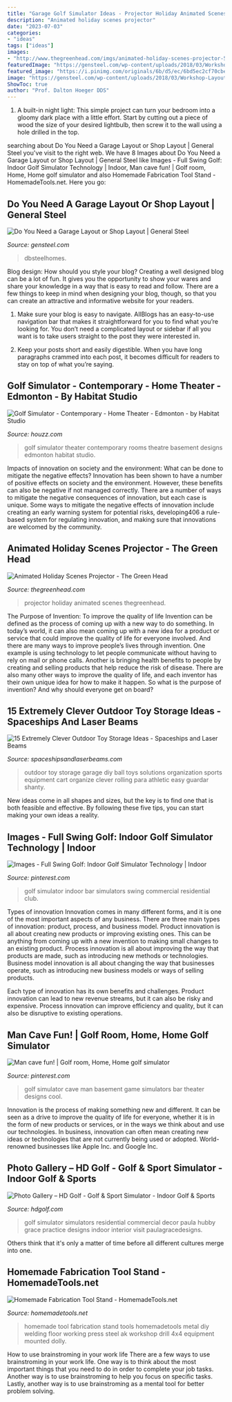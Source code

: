 ```yaml
---
title: "Garage Golf Simulator Ideas - Projector Holiday Animated Scenes Thegreenhead"
description: "Animated holiday scenes projector"
date: "2023-07-03"
categories:
- "ideas"
tags: ["ideas"]
images:
- "http://www.thegreenhead.com/imgs/animated-holiday-scenes-projector-5.jpg"
featuredImage: "https://gensteel.com/wp-content/uploads/2018/03/Workshop-Layout.jpg"
featured_image: "https://i.pinimg.com/originals/6b/d5/ec/6bd5ec2cf70cbec5e1f197038b7e1507.jpg"
image: "https://gensteel.com/wp-content/uploads/2018/03/Workshop-Layout.jpg"
ShowToc: true
author: "Prof. Dalton Hoeger DDS"
---
```



1. A built-in night light: This simple project can turn your bedroom into a gloomy dark place with a little effort. Start by cutting out a piece of wood the size of your desired lightbulb, then screw it to the wall using a hole drilled in the top.

	

		
searching about Do You Need a Garage Layout or Shop Layout | General Steel you've visit to the right web. We have 8 Images about Do You Need a Garage Layout or Shop Layout | General Steel like Images - Full Swing Golf: Indoor Golf Simulator Technology | Indoor, Man cave fun! | Golf room, Home, Home golf simulator and also Homemade Fabrication Tool Stand - HomemadeTools.net. Here you go:
		
    
## Do You Need A Garage Layout Or Shop Layout | General Steel

<img loading=lazy src="https://gensteel.com/wp-content/uploads/2018/03/Workshop-Layout.jpg" onerror="this.onerror=null;this.src='https://tse3.mm.bing.net/th?id=OIP.SI5pPMox9pqwkUJ6lz1U_wHaD4&amp;pid=15.1';" alt="Do You Need a Garage Layout or Shop Layout | General Steel">

_Source: gensteel.com_

>dbsteelhomes. 

	

Blog design: How should you style your blog?
Creating a well designed blog can be a lot of fun. It gives you the opportunity to show your wares and share your knowledge in a way that is easy to read and follow. There are a few things to keep in mind when designing your blog, though, so that you can create an attractive and informative website for your readers.
1. Make sure your blog is easy to navigate. AllBlogs has an easy-to-use navigation bar that makes it straightforward for you to find what you’re looking for. You don’t need a complicated layout or sidebar if all you want is to take users straight to the post they were interested in.

2. Keep your posts short and easily digestible. When you have long paragraphs crammed into each post, it becomes difficult for readers to stay on top of what you’re saying.

    
## Golf Simulator - Contemporary - Home Theater - Edmonton - By Habitat Studio

<img loading=lazy src="https://st.hzcdn.com/simgs/1341ea01006084e5_4-5075/contemporary-home-theater.jpg" onerror="this.onerror=null;this.src='https://tse1.mm.bing.net/th?id=OIP.cEoitqB_1QErRzbq9np22wHaE7&amp;pid=15.1';" alt="Golf Simulator - Contemporary - Home Theater - Edmonton - by Habitat Studio">

_Source: houzz.com_

>golf simulator theater contemporary rooms theatre basement designs edmonton habitat studio. 

	

Impacts of innovation on society and the environment: What can be done to mitigate the negative effects?
Innovation has been shown to have a number of positive effects on society and the environment. However, these benefits can also be negative if not managed correctly. There are a number of ways to mitigate the negative consequences of innovation, but each case is unique. Some ways to mitigate the negative effects of innovation include creating an early warning system for potential risks, developing406
a rule-based system for regulating innovation, and making sure that innovations are welcomed by the community.

    
## Animated Holiday Scenes Projector - The Green Head

<img loading=lazy src="http://www.thegreenhead.com/imgs/animated-holiday-scenes-projector-5.jpg" onerror="this.onerror=null;this.src='https://tse2.mm.bing.net/th?id=OIP.hyTx1cCvduZ0ulkKIEbeFQHaF7&amp;pid=15.1';" alt="Animated Holiday Scenes Projector - The Green Head">

_Source: thegreenhead.com_

>projector holiday animated scenes thegreenhead. 

	

The Purpose of Invention: To improve the quality of life
Invention can be defined as the process of coming up with a new way to do something. In today’s world, it can also mean coming up with a new idea for a product or service that could improve the quality of life for everyone involved. And there are many ways to improve people’s lives through invention. One example is using technology to let people communicate without having to rely on mail or phone calls. Another is bringing health benefits to people by creating and selling products that help reduce the risk of disease. There are also many other ways to improve the quality of life, and each inventor has their own unique idea for how to make it happen. So what is the purpose of invention? And why should everyone get on board?

    
## 15 Extremely Clever Outdoor Toy Storage Ideas - Spaceships And Laser Beams

<img loading=lazy src="https://spaceshipsandlaserbeams.com/wp-content/uploads/2015/07/outdoor-toy-organization.jpg" onerror="this.onerror=null;this.src='https://tse2.mm.bing.net/th?id=OIP.xwGYgEP3zzW_uNbaTRiWyQHaEj&amp;pid=15.1';" alt="15 Extremely Clever Outdoor Toy Storage Ideas - Spaceships and Laser Beams">

_Source: spaceshipsandlaserbeams.com_

>outdoor toy storage garage diy ball toys solutions organization sports equipment cart organize clever rolling para athletic easy guardar shanty. 

	

New ideas come in all shapes and sizes, but the key is to find one that is both feasible and effective. By following these five tips, you can start making your own ideas a reality.

    
## Images - Full Swing Golf: Indoor Golf Simulator Technology | Indoor

<img loading=lazy src="https://i.pinimg.com/originals/40/fd/10/40fd104aaba543d34ffb59e652bae2da.jpg" onerror="this.onerror=null;this.src='https://tse2.mm.bing.net/th?id=OIP.XPEV-SzhN9ot6pmtCFY1mAHaE8&amp;pid=15.1';" alt="Images - Full Swing Golf: Indoor Golf Simulator Technology | Indoor">

_Source: pinterest.com_

>golf simulator indoor bar simulators swing commercial residential club. 

	

Types of innovation
Innovation comes in many different forms, and it is one of the most important aspects of any business. There are three main types of innovation: product, process, and business model.
Product innovation is all about creating new products or improving existing ones. This can be anything from coming up with a new invention to making small changes to an existing product. Process innovation is all about improving the way that products are made, such as introducing new methods or technologies. Business model innovation is all about changing the way that businesses operate, such as introducing new business models or ways of selling products.

Each type of innovation has its own benefits and challenges. Product innovation can lead to new revenue streams, but it can also be risky and expensive. Process innovation can improve efficiency and quality, but it can also be disruptive to existing operations.

    
## Man Cave Fun! | Golf Room, Home, Home Golf Simulator

<img loading=lazy src="https://i.pinimg.com/originals/6b/d5/ec/6bd5ec2cf70cbec5e1f197038b7e1507.jpg" onerror="this.onerror=null;this.src='https://tse2.mm.bing.net/th?id=OIP.EDdjj-B5oE2GgNBo9YsPbQHaE8&amp;pid=15.1';" alt="Man cave fun! | Golf room, Home, Home golf simulator">

_Source: pinterest.com_

>golf simulator cave man basement game simulators bar theater designs cool. 

	

Innovation is the process of making something new and different. It can be seen as a drive to improve the quality of life for everyone, whether it is in the form of new products or services, or in the ways we think about and use our technologies. In business, innovation can often mean creating new ideas or technologies that are not currently being used or adopted. World-renowned businesses like Apple Inc. and Google Inc.

    
## Photo Gallery – HD Golf - Golf &amp; Sport Simulator - Indoor Golf &amp; Sports

<img loading=lazy src="https://hdgolf.com/wp-content/uploads/2019/01/HD_Golf_Simulator_Luxury_Home.jpg" onerror="this.onerror=null;this.src='https://tse2.mm.bing.net/th?id=OIP.-61ICwnBqUkUlIxeM5YCIwHaLH&amp;pid=15.1';" alt="Photo Gallery – HD Golf - Golf &amp; Sport Simulator - Indoor Golf &amp; Sports">

_Source: hdgolf.com_

>golf simulator simulators residential commercial decor paula hubby grace practice designs indoor interior visit paulagracedesigns. 

	

Others think that it's only a matter of time before all different cultures merge into one.

    
## Homemade Fabrication Tool Stand - HomemadeTools.net

<img loading=lazy src="http://www.homemadetools.net/uploads/180811/homemade-fabrication-tool-stand.jpeg" onerror="this.onerror=null;this.src='https://tse3.mm.bing.net/th?id=OIP.boU-tfoouJNFUPxjCpjLbgHaJ5&amp;pid=15.1';" alt="Homemade Fabrication Tool Stand - HomemadeTools.net">

_Source: homemadetools.net_

>homemade tool fabrication stand tools homemadetools metal diy welding floor working press steel ak workshop drill 4x4 equipment mounted dolly. 

	

How to use brainstroming in your work life
There are a few ways to use brainstroming in your work life. One way is to think about the most important things that you need to do in order to complete your job tasks. Another way is to use brainstroming to help you focus on specific tasks. Lastly, another way is to use brainstroming as a mental tool for better problem solving.

